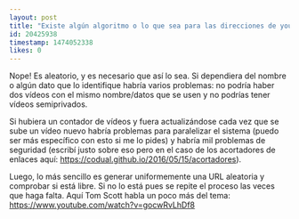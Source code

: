 ```yaml
---
layout: post
title: "Existe algún algoritmo o lo que sea para las direcciones de youtube?"
id: 20425938
timestamp: 1474052338
likes: 0
---
```


 Nope! Es aleatorio, y es necesario que así lo sea. Si dependiera del nombre o algún dato que lo identifique habría varios problemas: no podría haber dos vídeos con el mismo nombre/datos que se usen y no podrías tener vídeos semiprivados. 

Si hubiera un contador de vídeos y fuera actualizándose cada vez que se sube un vídeo nuevo habría problemas para paralelizar el sistema (puedo ser más específico con esto si me lo pides) y habría mil problemas de seguridad (escribí justo sobre eso pero en el caso de los acortadores de enlaces aquí: <https://codual.github.io/2016/05/15/acortadores>).

Luego, lo más sencillo es generar uniformemente una URL aleatoria y comprobar si está libre. Si no lo está pues se repite el proceso las veces que haga falta. Aquí Tom Scott habla un poco más del tema: <https://www.youtube.com/watch?v=gocwRvLhDf8>
